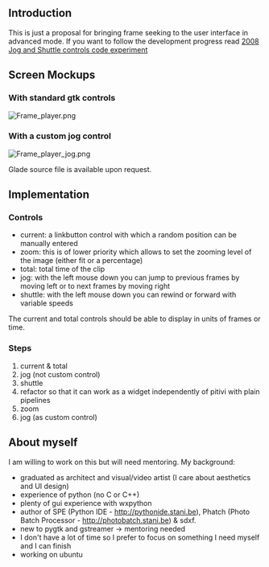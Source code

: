 ## Introduction

This is just a proposal for bringing frame seeking to the user interface
in advanced mode. If you want to follow the development progress read
[2008 Jog and Shuttle controls code
experiment](2008_Jog_and_Shuttle_controls_code_experiment.md)

## Screen Mockups

### With standard gtk controls

![](Frame_player.png "Frame_player.png")

### With a custom jog control

![](Frame_player_jog.png "Frame_player_jog.png")

Glade source file is available upon request.

## Implementation

### Controls

-   current: a linkbutton control with which a random position can be
    manually entered
-   zoom: this is of lower priority which allows to set the zooming
    level of the image (either fit or a percentage)
-   total: total time of the clip
-   jog: with the left mouse down you can jump to previous frames by
    moving left or to next frames by moving right
-   shuttle: with the left mouse down you can rewind or forward with
    variable speeds

The current and total controls should be able to display in units of
frames or time.

### Steps

1.  current & total
2.  jog (not custom control)
3.  shuttle
4.  refactor so that it can work as a widget independently of pitivi
    with plain pipelines
5.  zoom
6.  jog (as custom control)

## About myself

I am willing to work on this but will need mentoring. My background:

-   graduated as architect and visual/video artist (I care about
    aesthetics and UI design)
-   experience of python (no C or C++)
-   plenty of gui experience with wxpython
-   author of SPE (Python IDE - <http://pythonide.stani.be>), Phatch
    (Photo Batch Processor - <http://photobatch.stani.be>) & sdxf.
-   new to pygtk and gstreamer -&gt; mentoring needed
-   I don't have a lot of time so I prefer to focus on something I need
    myself and I can finish
-   working on ubuntu

